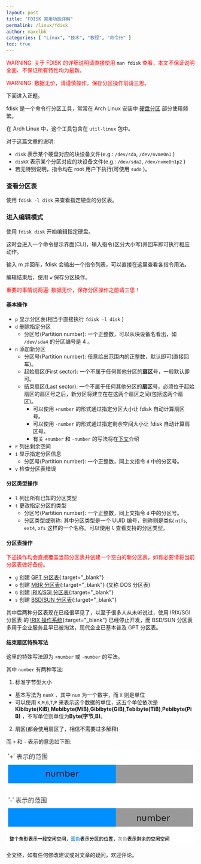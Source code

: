 ```yaml
---
layout: post
title: "FDISK 常用功能详解"
permalink: /linux/fdisk
author: maxelbk
categories: [ "Linux", "技术", "教程", "命令行" ]
toc: true
---
```


<div style="color:red">
    <p>WARNING: 关于 FDISK 的详细说明请直接使用 <code style="color:black" class="highlighter-rouge language-plaintext">man fdisk</code> 查看，本文不保证说明全面、不保证所有特性均为最新。</p>
    <p>WARNING: 数据无价，请谨慎操作，保存分区操作前请三思。</p>
</div>

下面进入正题。<!--MORE-->

fdisk 是一个命令行分区工具，常常在 Arch Linux 安装中 [硬盘分区](/linux/arch-inst#硬盘分区) 部分使用频繁。

在 Arch Linux 中，这个工具包含在 `util-linux` 包中。

对于这篇文章的说明:
- `disk` 表示某个硬盘对应的块设备文件(e.g.: `/dev/sda`, `/dev/nvme0n1` )
- `diskX` 表示某个分区对应的块设备文件(e.g.: `/dev/sda2`, `/dev/nvme0n1p2` )
- 若无特别说明，指令均在 root 用户下执行(可使用 `sudo` )。

### 查看分区表

使用 `fdisk -l disk` 来查看指定硬盘的分区表。

### 进入编辑模式

使用 `fdisk disk` 开始编辑指定硬盘。

这时会进入一个命令提示界面(CLI)，输入指令(区分大小写)并回车即可执行相应动作。

输入 m 并回车，fdisk 会输出一个指令列表，可以直接在这里查看各指令用法。

编辑结束后，使用 `w` 保存分区操作。

<p><font color="red">重要的事情说两遍: 数据无价，保存分区操作之前请三思！</font></p>

#### 基本操作

- `p` 显示分区表(相当于直接执行 `fdisk -l disk` )
- `d` 删除指定分区
  - 分区号(Partition number): 一个正整数，可以从块设备名看出，如 `/dev/sda4` 的分区编号是 4 。
- `n` 添加新分区
  - 分区号(Partition number): 任意给出范围内的正整数，默认即可(直接回车)。
  - 起始扇区(First sector): 一个不属于任何其他分区的**扇区**号，一般默认即可。
  - 结束扇区(Last sector): 一个不属于任何其他分区的**扇区**号，必须位于起始扇区的扇区号之后，新分区将建立在在这两个扇区之间(包括这两个扇区)。
    - 可以使用 `+number` 的形式通过指定分区大小让 fdisk 自动计算扇区号。
    - 可以使用 `-number` 的形式通过指定剩余空间大小让 fdisk 自动计算扇区号。
    - 有关 `+number` 和 `-number` 的写法将在[下文](#结束扇区特殊写法)介绍
- `F` 列出剩余空间
- `i` 显示指定分区信息
  - 分区号(Partition number): 一个正整数，同上文指令 `d` 中的分区号。
- `v` 检查分区表错误

#### 分区类型操作

- `l` 列出所有已知的分区类型
- `t` 更改指定分区的类型
  - 分区号(Partition number): 一个正整数，同上文指令 `d` 中的分区号。
  - 分区类型或别称: 其中分区类型是一个 UUID 编号，别称则是类似 `ntfs`, `ext4`, `xfs` 这样的一个名称。可以使用 `l` 查看支持的分区类型。

#### 分区表操作

<p><font color="red">下述操作均会直接覆盖当前分区表并创建一个空白的新分区表，如有必要请将当前分区表做好备份。</font></p>

- `g` 创建 [GPT 分区表](https://zh.wikipedia.org/wiki/GUID%E7%A3%81%E7%A2%9F%E5%88%86%E5%89%B2%E8%A1%A8){:target="_blank"}
- `o` 创建 [MBR 分区表](https://zh.wikipedia.org/wiki/%E4%B8%BB%E5%BC%95%E5%AF%BC%E8%AE%B0%E5%BD%95){:target="_blank"} (又称 DOS 分区表)
- `G` 创建 [IRIX/SGI 分区表](https://datacadamia.com/os/linux/disk/partition_table#irixsgi_type){:target="_blank"}
- `s` 创建 [BSD/SUN 分区表](https://datacadamia.com/os/linux/disk/partition_table#bsdsun_type){:target="_blank"}

其中后两种分区表现在已经很罕见了，以至于很多人从未听说过，使用 IRIX/SGI 分区表 的 [IRIX 操作系统](https://zh.wikipedia.org/wiki/IRIX){:target="_blank"} 已经停止开发，而 BSD/SUN 分区表 多用于企业服务且早已被淘汰，现代企业已基本普及 GPT 分区表。

#### 结束扇区特殊写法

这里的特殊写法即为 `+number` 或 `-number` 的写法。

其中 `number` 有两种写法:

1. 标准字节型大小
  - 基本写法为 `numX` ，其中 `num` 为一个数字，而 `X` 则是单位
  - 可以使用 `K`,`M`,`G`,`T`,`P` 来表示这个数据的单位，这五个单位依次是 **Kibibyte(KiB)**,**Mebibyte(MiB)**,**Gibibyte(GiB)**,**Tebibyte(TiB)**,**Pebibyte(PiB)** ，不写单位则单位为**Byte(字节,B)**。
2. 扇区(都会使用扇区了，相信不需要过多解释)

而 `+` 和 `-` 表示的意思如下图:

![Number detail](/r/pic/ITC_FDISK_NUMBER_DETAIL.webp)

全文终，如有任何修改建议或对文章的疑问，欢迎评论。
